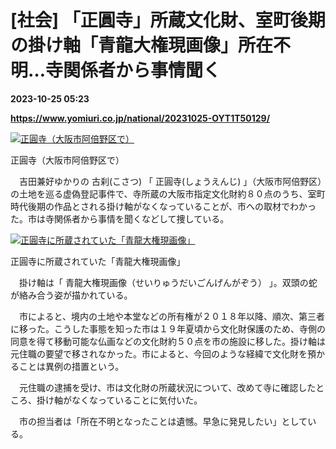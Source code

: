 # [社会] 「正圓寺」所蔵文化財、室町後期の掛け軸「青龍大権現画像」所在不明…寺関係者から事情聞く

**2023-10-25 05:23**

**https://www.yomiuri.co.jp/national/20231025-OYT1T50129/**

[![正圓寺（大阪市阿倍野区で）](https://www.yomiuri.co.jp/media/2023/10/20231025-OYT1I50090-1.jpg)](https://www.yomiuri.co.jp/pluralphoto/20231025-OYT1I50090/)

正圓寺（大阪市阿倍野区で）

　吉田兼好ゆかりの 古刹(こさつ) 「 正圓寺(しょうえんじ) 」（大阪市阿倍野区）の土地を巡る虚偽登記事件で、寺所蔵の大阪市指定文化財約８０点のうち、室町時代後期の作品とされる掛け軸がなくなっていることが、市への取材でわかった。市は寺関係者から事情を聞くなどして捜している。

[![正圓寺に所蔵されていた「青龍大権現画像」](https://www.yomiuri.co.jp/media/2023/10/20231025-OYT1I50080-1.jpg)](https://www.yomiuri.co.jp/pluralphoto/20231025-OYT1I50080/)

正圓寺に所蔵されていた「青龍大権現画像」

　掛け軸は「 青龍大権現画像（せいりゅうだいごんげんがぞう） 」。双頭の蛇が絡み合う姿が描かれている。

　市によると、境内の土地や本堂などの所有権が２０１８年以降、順次、第三者に移った。こうした事態を知った市は１９年夏頃から文化財保護のため、寺側の同意を得て移動可能な仏画などの文化財約５０点を市の施設に移した。掛け軸は元住職の要望で移されなかった。市によると、今回のような経緯で文化財を預かることは異例の措置という。

　元住職の逮捕を受け、市は文化財の所蔵状況について、改めて寺に確認したところ、掛け軸がなくなっていることに気付いた。

　市の担当者は「所在不明となったことは遺憾。早急に発見したい」としている。